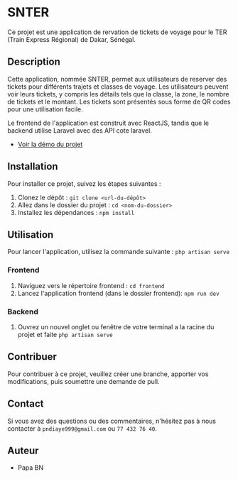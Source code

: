 # SNTER

Ce projet est une application de rervation de tickets de voyage pour le TER (Train Express Régional) de Dakar, Sénégal.

## Description

Cette application, nommée SNTER, permet aux utilisateurs de reserver des tickets pour différents trajets et classes de voyage. Les utilisateurs peuvent voir leurs tickets, y compris les détails tels que la classe, la zone, le nombre de tickets et le montant. Les tickets sont présentés sous forme de QR codes pour une utilisation facile.

Le frontend de l'application est construit avec ReactJS, tandis que le backend utilise Laravel avec des API cote laravel.

  - [Voir la démo du projet]([https://lien-vers-la-demo.com](https://www.linkedin.com/feed/update/urn:li:activity:7159485672251080704/))
    
## Installation

Pour installer ce projet, suivez les étapes suivantes :

1. Clonez le dépôt : `git clone <url-du-dépôt>`
2. Allez dans le dossier du projet : `cd <nom-du-dossier>`
3. Installez les dépendances : `npm install`

## Utilisation

Pour lancer l'application, utilisez la commande suivante : `php artisan serve`


### Frontend

1. Naviguez vers le répertoire frontend : `cd frontend`
2. Lancez l'application frontend (dans le dossier frontend): `npm run dev`

### Backend
1. Ouvrez un nouvel onglet ou fenêtre de votre terminal a la racine du projet et faite  `php artisan serve`

## Contribuer

Pour contribuer à ce projet, veuillez créer une branche, apporter vos modifications, puis soumettre une demande de pull.

## Contact

Si vous avez des questions ou des commentaires, n'hésitez pas à nous contacter à `pndiaye999@gmail.com` ou  `77 432 76 40`.

## Auteur

- Papa BN
